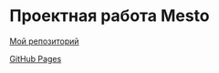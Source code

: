 # Проектная работа Mesto
[Мой репозиторий](https://github.com/HelenaSnaep/mesto-project-ff)

[GitHub Pages](https://helenasnaep.github.io/mesto-project)
